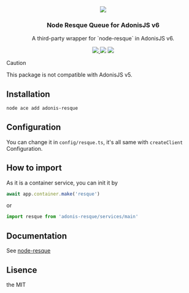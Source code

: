 <div align="center">
  <img src="https://i.imgur.com/SWHLZNO.png" />
  <h3>Node Resque Queue for AdonisJS v6</h3>
  <p>A third-party wrapper for `node-resque` in AdonisJS v6.</p>
  <a href="https://www.npmjs.com/package/adonis-resque">
    <img src="https://img.shields.io/npm/v/adonis-resque.svg?style=for-the-badge&logo=npm" />
  </a>
  <img src="https://img.shields.io/npm/l/adonis-resque?color=blueviolet&style=for-the-badge" />
  <img src="https://img.shields.io/badge/Typescript-294E80.svg?style=for-the-badge&logo=typescript" />
</div>

> [!CAUTION]
> This package is not compatible with AdonisJS v5.

## Installation

```bash
node ace add adonis-resque
```

## Configuration

You can change it in `config/resque.ts`, it's all same with `createClient` Configuration.

## How to import
As it is a container service, you can init it by
```typescript
await app.container.make('resque')
```
or
```typescript
import resque from 'adonis-resque/services/main'
```


## Documentation

See [node-resque](https://github.com/actionhero/node-resque)

## Lisence
the MIT
